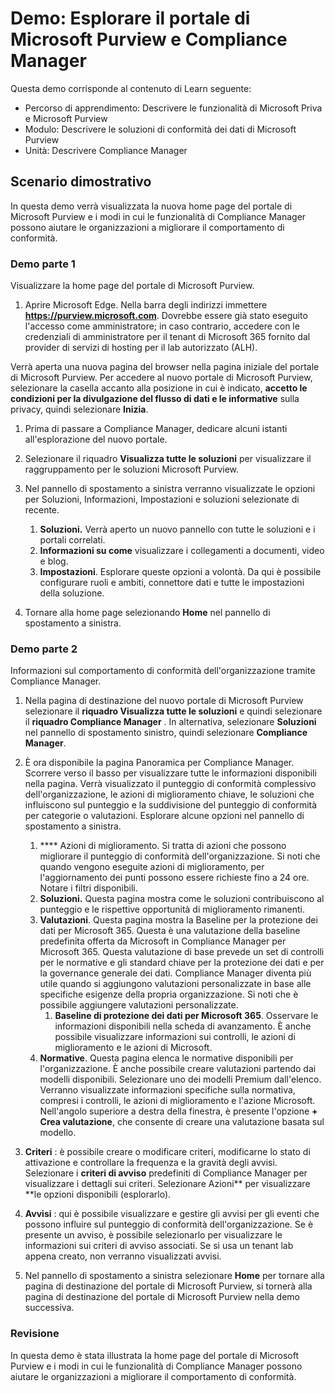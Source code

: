 <!---
---
Demo: Title: 'Explore the Microsoft Purview portal & Compliance Manager' Learning Path/Module/Unit: 'Describe the capabilities of the Microsoft Priva and Microsoft Purview; Modulo 2: Descrivere le soluzioni di conformità dei dati di Microsoft Purview; Unità 4: Descrivere Compliance Manager'
---
--->

# Demo: Esplorare il portale di Microsoft Purview e Compliance Manager

Questa demo corrisponde al contenuto di Learn seguente:

- Percorso di apprendimento: Descrivere le funzionalità di Microsoft Priva e Microsoft Purview
- Modulo: Descrivere le soluzioni di conformità dei dati di Microsoft Purview
- Unità: Descrivere Compliance Manager

## Scenario dimostrativo

In questa demo verrà visualizzata la nuova home page del portale di Microsoft Purview e i modi in cui le funzionalità di Compliance Manager possono aiutare le organizzazioni a migliorare il comportamento di conformità.

### Demo parte 1

Visualizzare la home page del portale di Microsoft Purview.

1. Aprire Microsoft Edge. Nella barra degli indirizzi immettere **https://purview.microsoft.com**. Dovrebbe essere già stato eseguito l'accesso come amministratore; in caso contrario, accedere con le credenziali di amministratore per il tenant di Microsoft 365 fornito dal provider di servizi di hosting per il lab autorizzato (ALH).

Verrà aperta una nuova pagina del browser nella pagina iniziale del portale di Microsoft Purview.  Per accedere al nuovo portale di Microsoft Purview, selezionare la casella accanto alla posizione in cui è indicato, **accetto le condizioni per la divulgazione del flusso di dati e le informative** sulla privacy, quindi selezionare **Inizia**.  

1. Prima di passare a Compliance Manager, dedicare alcuni istanti all'esplorazione del nuovo portale.

1. Selezionare il riquadro **Visualizza tutte le soluzioni** per visualizzare il raggruppamento per le soluzioni Microsoft Purview.

1. Nel pannello di spostamento a sinistra verranno visualizzate le opzioni per Soluzioni, Informazioni, Impostazioni e soluzioni selezionate di recente.
    1. **Soluzioni.** Verrà aperto un nuovo pannello con tutte le soluzioni e i portali correlati.
    1. **Informazioni su come** visualizzare i collegamenti a documenti, video e blog.
    1. **Impostazioni**. Esplorare queste opzioni a volontà. Da qui è possibile configurare ruoli e ambiti, connettore dati e tutte le impostazioni della soluzione.

1. Tornare alla home page selezionando **Home** nel pannello di spostamento a sinistra.

### Demo parte 2

Informazioni sul comportamento di conformità dell'organizzazione tramite Compliance Manager.

1. Nella pagina di destinazione del nuovo portale di Microsoft Purview selezionare il **riquadro Visualizza tutte le soluzioni** e quindi selezionare il **riquadro Compliance Manager** . In alternativa, selezionare **Soluzioni** nel pannello di spostamento sinistro, quindi selezionare **Compliance Manager**.

1. È ora disponibile la pagina Panoramica per Compliance Manager. Scorrere verso il basso per visualizzare tutte le informazioni disponibili nella pagina.  Verrà visualizzato il punteggio di conformità complessivo dell'organizzazione, le azioni di miglioramento chiave, le soluzioni che influiscono sul punteggio e la suddivisione del punteggio di conformità per categorie o valutazioni. Esplorare alcune opzioni nel pannello di spostamento a sinistra.
    1. **** Azioni di miglioramento.  Si tratta di azioni che possono migliorare il punteggio di conformità dell'organizzazione. Si noti che quando vengono eseguite azioni di miglioramento, per l'aggiornamento dei punti possono essere richieste fino a 24 ore.  Notare i filtri disponibili.
    1. **Soluzioni.** Questa pagina mostra come le soluzioni contribuiscono al punteggio e le rispettive opportunità di miglioramento rimanenti.
    1. **Valutazioni**. Questa pagina mostra la Baseline per la protezione dei dati per Microsoft 365.  Questa è una valutazione della baseline predefinita offerta da Microsoft in Compliance Manager per Microsoft 365.  Questa valutazione di base prevede un set di controlli per le normative e gli standard chiave per la protezione dei dati e per la governance generale dei dati. Compliance Manager diventa più utile quando si aggiungono valutazioni personalizzate in base alle specifiche esigenze della propria organizzazione.  Si noti che è possibile aggiungere valutazioni personalizzate.
        1. **Baseline di protezione dei dati per Microsoft 365**.  Osservare le informazioni disponibili nella scheda di avanzamento. È anche possibile visualizzare informazioni sui controlli, le azioni di miglioramento e le azioni di Microsoft.  
    1. **Normative**.  Questa pagina elenca le normative disponibili per l'organizzazione. È anche possibile creare valutazioni partendo dai modelli disponibili.  Selezionare uno dei modelli Premium dall'elenco.  Verranno visualizzate informazioni specifiche sulla normativa, compresi i controlli, le azioni di miglioramento e l'azione Microsoft.  Nell'angolo superiore a destra della finestra, è presente l'opzione **+ Crea valutazione**, che consente di creare una valutazione basata sul modello.
1. **Criteri** : è possibile creare o modificare criteri, modificarne lo stato di attivazione e controllare la frequenza e la gravità degli avvisi. Selezionare i **criteri di avviso** predefiniti di Compliance Manager per visualizzare i dettagli sui criteri.  Selezionare Azioni** per visualizzare **le opzioni disponibili (esplorarlo).
1. **Avvisi** : qui è possibile visualizzare e gestire gli avvisi per gli eventi che possono influire sul punteggio di conformità dell'organizzazione.  Se è presente un avviso, è possibile selezionarlo per visualizzare le informazioni sui criteri di avviso associati. Se si usa un tenant lab appena creato, non verranno visualizzati avvisi.

1. Nel pannello di spostamento a sinistra selezionare **Home** per tornare alla pagina di destinazione del portale di Microsoft Purview, si tornerà alla pagina di destinazione del portale di Microsoft Purview nella demo successiva.

### Revisione

In questa demo è stata illustrata la home page del portale di Microsoft Purview e i modi in cui le funzionalità di Compliance Manager possono aiutare le organizzazioni a migliorare il comportamento di conformità.
